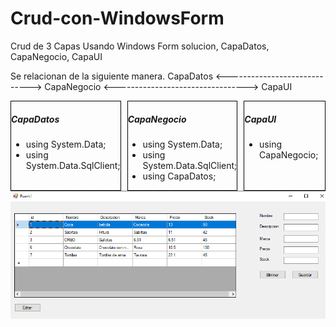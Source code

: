 # Crud-con-WindowsForm
Crud de 3 Capas Usando Windows Form solucion, CapaDatos, CapaNegocio, CapaUI

Se relacionan de la siguiente manera.
 CapaDatos <-----------------------------> CapaNegocio <---------------------------------> CapaUI
<div class="wrapper" style="display: grid;
  grid-template-columns: repeat(3, 1fr);
  grid-gap: 10px;
  grid-auto-rows: minmax(100px, auto);">
  <div class="one" style=" border: 1px solid black;">
 <h5>CapaDatos</h5>
    <ul>
      <li>using System.Data;</li>
      <li>using System.Data.SqlClient;</li>
    </ul>
  </div>
  <div class="two" style=" border: 1px solid black;">
 <h5>CapaNegocio</h5>
    <ul>
      <li>using System.Data;</li>
      <li>using System.Data.SqlClient;</li>
      <li>using CapaDatos;</li>
    </ul>
  </div>
  <div class="three" style=" border: 1px solid black;">
 <h5>CapaUI</h5>
    <ul>
      <li>using CapaNegocio;</li>
    </ul>
  </div>
</div>
<img src="https://github.com/julioj1081/Crud-con-WindowsForm/blob/master/img/ProgramaFIn.png" />
